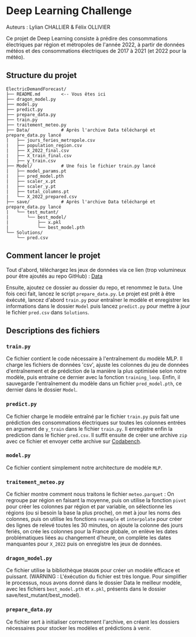 # Deep Learning Challenge
Auteurs : Lylian CHALLIER & Félix OLLIVIER

Ce projet de Deep Learning consiste à prédire des consommations électriques par région et métropoles de l'année 2022, à partir de données météos et des consommations électriques de 2017 à 2021 (et 2022 pour la météo).

## Structure du projet
```
ElectricDemandForecast/
├── README.md        <-- Vous êtes ici
├── dragon_model.py
├── model.py
├── predict.py
├── prepare_data.py
├── train.py
├── traitement_meteo.py
├── Data/            # Après l'archive Data téléchargé et prepare_data.py lancé
|   ├── jours_feries_metropole.csv
|   ├── population_region.csv
|   ├── X_2022_final.csv
|   ├── X_train_final.csv
|   ├── y_train.csv
├── Model/           # Une fois le fichier train.py lancé
|   ├── model_params.pt
|   ├── pred_model.pth
|   ├── scaler_x.pt
|   ├── scaler_y.pt
|   ├── total_columns.pt
|   └── X_2022_prepared.csv
├── save/            # Après l'archive Data téléchargé et prepare_data.py lancé
|   └── test_mutant/
|       └── best_model/
|           ├── x.pkl
|           └── best_model.pth
└── Solutions/
    └── pred.csv
```

## Comment lancer le projet
Tout d'abord, téléchargez les jeux de données via ce lien (trop volumineux pour être ajoutés au repo GitHub) : 
[Data](https://drive.google.com/drive/folders/19CdmxhwE5sEEytkxwUzmQj2EoLTNOL8o?usp=sharing)

Ensuite, ajoutez ce dossier au dossier du repo, et renommez le `Data`. Une fois ceci fait, lancez le script `prepare_data.py`.
Le projet est prêt à être éxécuté, lancez d'abord `train.py` pour entraîner le modèle et enregistrer les informations dans le dossier `Model` puis lancez `predict.py` pour mettre à jour le fichier `pred.csv` dans `Solutions`.

## Descriptions des fichiers
### `train.py`
Ce fichier contient le code nécessaire à l'entraînement du modèle MLP. Il charge les fichiers de données 'csv', ajuste les colonnes du jeu de données d'entraînement et de prédiction de la manière la plus optimisée selon notre modèle, puis entraine ce dernier avec la fonction `training_loop`. Enfin, il sauvegarde l'entraînement du modèle dans un fichier `pred_model.pth`, ce dernier dans le dossier `Model`.

### `predict.py`
Ce fichier charge le modèle entraîné par le fichier `train.py` puis fait une prédiction des consommations électriques sur toutes les colonnes entrées en argument de `y_train` dans le fichier `train.py`. Il enregistre enfin la prediction dans le fichier `pred.csv`. Il suffit ensuite de créer une archive `zip` avec ce fichier et envoyer cette archive sur [Codabench](https://www.codabench.org/competitions/5206/#/participate-tab).

### `model.py`
Ce fichier contient simplement notre architecture de modèle `MLP`.

### `traitement_meteo.py`
Ce fichier montre comment nous traitons le fichier `meteo.parquet` : On regroupe par région en faisant la moyenne, puis on utilise la fonction `pivot` pour créer les colonnes par région et par variable, on sélectionne les régions (ou si besoin la base la plus proche), on met à jour les noms des colonnes, puis on utilise les fonctions `resample` et `interpolate` pour créer des lignes de relevé toutes les 30 minutes, on ajoute la colonne des jours feriés, on crée les colonnes pour la France globale, on enlève les dates problématiques liées au changement d'heure, on complète les dates manquantes pour `X_2022` puis on enregistre les jeux de données.

### `dragon_model.py`
Ce fichier utilise la bibliothèque `DRAGON` pour créer un modèle efficace et puissant. 
(WARNING : L'éxécution du fichier est très longue. Pour simplifier le processus, nous avons donné dans le dossier Data le meilleur modèle, avec les fichiers `best_model.pth` et `x.pkl`, présents dans le dossier save/test_mutant/best_model).

### `prepare_data.py`
Ce fichier sert à initialiser correctement l'archive, en créant les dossiers nécessaires pour stocker les modèles et prédictions à venir.
